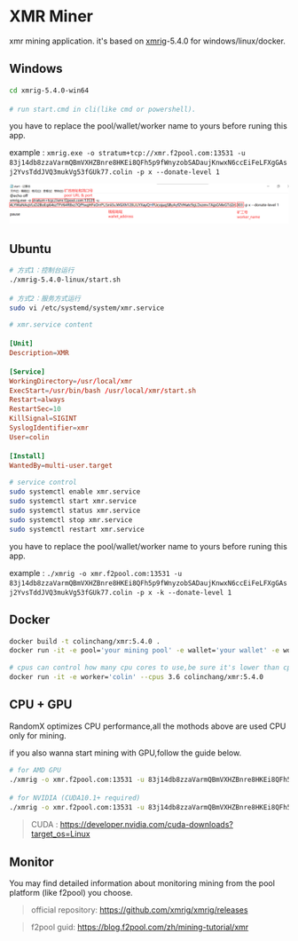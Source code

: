 # XMR Miner
xmr mining application. it's based on [xmrig](https://github.com/xmrig/xmrig)-5.4.0 for windows/linux/docker.

## Windows

```sh
cd xmrig-5.4.0-win64

# run start.cmd in cli(like cmd or powershell).
```

you have to replace the pool/wallet/worker name to yours before runing this app.

example : `xmrig.exe -o stratum+tcp://xmr.f2pool.com:13531 -u 83j14db8zzaVarmQBmVXHZBnre8HKEi8QFh5p9fWnyzobSADaujKnwxN6ccEiFeLFXgGAsj2YvsTddJVQ3mukVg53fGUk77.colin -p x --donate-level 1
`

![config](start.png)

## Ubuntu
```sh
# 方式1：控制台运行
./xmrig-5.4.0-linux/start.sh

# 方式2：服务方式运行
sudo vi /etc/systemd/system/xmr.service
```

```conf
# xmr.service content

[Unit]
Description=XMR

[Service]
WorkingDirectory=/usr/local/xmr
ExecStart=/usr/bin/bash /usr/local/xmr/start.sh
Restart=always
RestartSec=10
KillSignal=SIGINT
SyslogIdentifier=xmr
User=colin

[Install]
WantedBy=multi-user.target
```
```sh
# service control
sudo systemctl enable xmr.service
sudo systemctl start xmr.service
sudo systemctl status xmr.service
sudo systemctl stop xmr.service
sudo systemctl restart xmr.service
```

you have to replace the pool/wallet/worker name to yours before runing this app.

example : `./xmrig -o xmr.f2pool.com:13531 -u 83j14db8zzaVarmQBmVXHZBnre8HKEi8QFh5p9fWnyzobSADaujKnwxN6ccEiFeLFXgGAsj2YvsTddJVQ3mukVg53fGUk77.colin -p x -k --donate-level 1`


## Docker
```sh
docker build -t colinchang/xmr:5.4.0 .
docker run -it -e pool='your mining pool' -e wallet='your wallet' -e worker='worker name' colinchang/xmr:5.4.0
```
 
```sh
# cpus can control how many cpu cores to use,be sure it's lower than cpu cores the computer and container owns.
docker run -it -e worker='colin' --cpus 3.6 colinchang/xmr:5.4.0
```

## CPU + GPU

RandomX optimizes CPU performance,all the mothods above are used CPU only for mining.

if you also wanna start mining with GPU,follow the guide below.

```sh
# for AMD GPU
./xmrig -o xmr.f2pool.com:13531 -u 83j14db8zzaVarmQBmVXHZBnre8HKEi8QFh5p9fWnyzobSADaujKnwxN6ccEiFeLFXgGAsj2YvsTddJVQ3mukVg53fGUk77.colin -p x -k --donate-level 1 --opencl

# for NVIDIA (CUDA10.1+ required)
./xmrig -o xmr.f2pool.com:13531 -u 83j14db8zzaVarmQBmVXHZBnre8HKEi8QFh5p9fWnyzobSADaujKnwxN6ccEiFeLFXgGAsj2YvsTddJVQ3mukVg53fGUk77.colin -p x -k --donate-level 1 --cuda
```
> CUDA : https://developer.nvidia.com/cuda-downloads?target_os=Linux

## Monitor

You may find detailed information about monitoring mining from the pool platform (like f2pool) you choose.

> official repository: https://github.com/xmrig/xmrig/releases

> f2pool guid: https://blog.f2pool.com/zh/mining-tutorial/xmr
